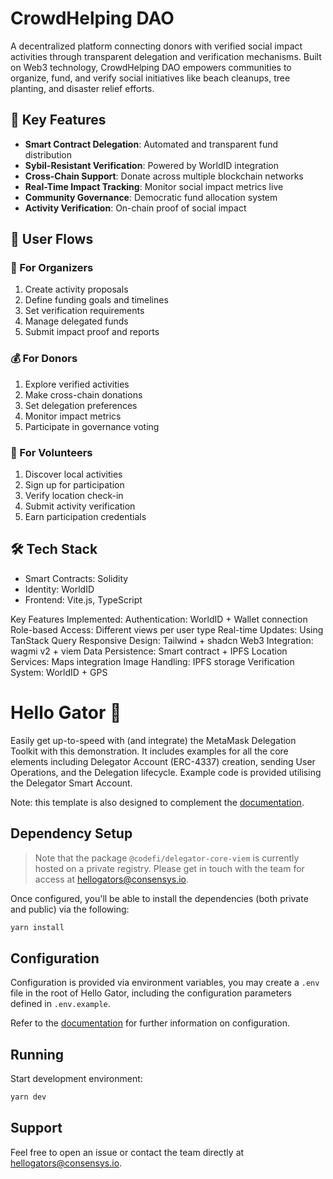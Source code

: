 # CrowdHelping DAO

A decentralized platform connecting donors with verified social impact activities through transparent delegation and verification mechanisms. Built on Web3 technology, CrowdHelping DAO empowers communities to organize, fund, and verify social initiatives like beach cleanups, tree planting, and disaster relief efforts.

## 🌟 Key Features

- **Smart Contract Delegation**: Automated and transparent fund distribution
- **Sybil-Resistant Verification**: Powered by WorldID integration
- **Cross-Chain Support**: Donate across multiple blockchain networks
- **Real-Time Impact Tracking**: Monitor social impact metrics live
- **Community Governance**: Democratic fund allocation system
- **Activity Verification**: On-chain proof of social impact

## 🔄 User Flows

### 🎯 For Organizers
1. Create activity proposals
2. Define funding goals and timelines
3. Set verification requirements
4. Manage delegated funds
5. Submit impact proof and reports

### 💰 For Donors
1. Explore verified activities
2. Make cross-chain donations
3. Set delegation preferences
4. Monitor impact metrics
5. Participate in governance voting

### 🤝 For Volunteers
1. Discover local activities
2. Sign up for participation
3. Verify location check-in
4. Submit activity verification
5. Earn participation credentials

## 🛠 Tech Stack

- Smart Contracts: Solidity
- Identity: WorldID
- Frontend: Vite.js, TypeScript

Key Features Implemented:
Authentication: WorldID + Wallet connection
Role-based Access: Different views per user type
Real-time Updates: Using TanStack Query
Responsive Design: Tailwind + shadcn
Web3 Integration: wagmi v2 + viem
Data Persistence: Smart contract + IPFS
Location Services: Maps integration
Image Handling: IPFS storage
Verification System: WorldID + GPS

# Hello Gator 🐊

Easily get up-to-speed with (and integrate) the MetaMask Delegation Toolkit with this demonstration. It includes examples for all the core elements including Delegator Account (ERC-4337) creation, sending User Operations, and the Delegation lifecycle. Example code is provided utilising the Delegator Smart Account.

Note: this template is also designed to complement the [documentation](https://docs.gator.metamask.io).

## Dependency Setup

> Note that the package `@codefi/delegator-core-viem` is currently hosted on a private registry. Please get in touch with the team for access at hellogators@consensys.io.

Once configured, you'll be able to install the dependencies (both private and public) via the following:

```sh
yarn install
```

## Configuration

Configuration is provided via environment variables, you may create a `.env` file in the root of Hello Gator, including the configuration parameters defined in `.env.example`.

Refer to the [documentation](https://docs.gator.metamask.io) for further information on configuration.

## Running

Start development environment:

```sh
yarn dev
```

## Support

Feel free to open an issue or contact the team directly at [hellogators@consensys.io](mailto:hellogators@consensys.io).
